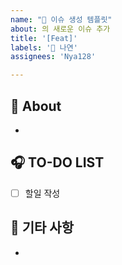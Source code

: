 ```yaml
---
name: "🎐 이슈 생성 템플릿"
about: 의 새로운 이슈 추가
title: '[Feat]'
labels: '🎐 나연'
assignees: 'Nya128'

---
```


## 🫧 About
<!--무엇에 관한 이슈인지 소개해주세요.-->
- 

## 🎧 TO-DO LIST
<!--구체적인 할 일을 작성해주세요.-->
- [ ] 할일 작성


## 💬 기타 사항
<!--고민할 부분이나 논의 사항이 있다면 작성해주세요.-->
- 
